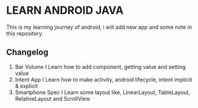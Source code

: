 # LEARN ANDROID JAVA
This is my learning journey of android, i will add new app and some note in this repository. 

## Changelog
1. Bar Volume
    I Learn how to add component, getting value and setting value
2. Intent App
    I Learn how to make activity, android lifecycle, intent implicit & explicit
3. Smartphone Spec
    I Learn some layout like, LinearLayout, TableLayout, RelativeLayout and ScrollView
